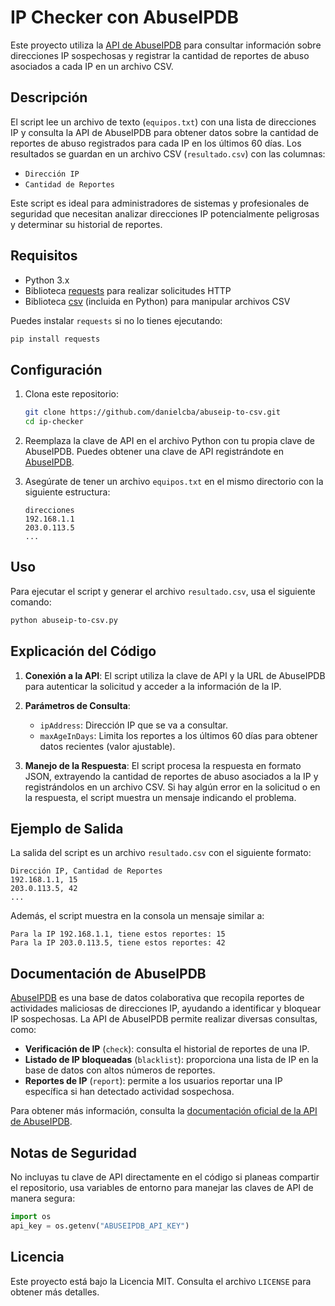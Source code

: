 # IP Checker con AbuseIPDB

Este proyecto utiliza la [API de AbuseIPDB](https://www.abuseipdb.com) para consultar información sobre direcciones IP sospechosas y registrar la cantidad de reportes de abuso asociados a cada IP en un archivo CSV.

## Descripción

El script lee un archivo de texto (`equipos.txt`) con una lista de direcciones IP y consulta la API de AbuseIPDB para obtener datos sobre la cantidad de reportes de abuso registrados para cada IP en los últimos 60 días. Los resultados se guardan en un archivo CSV (`resultado.csv`) con las columnas:
- `Dirección IP`
- `Cantidad de Reportes`

Este script es ideal para administradores de sistemas y profesionales de seguridad que necesitan analizar direcciones IP potencialmente peligrosas y determinar su historial de reportes.

## Requisitos

- Python 3.x
- Biblioteca [requests](https://docs.python-requests.org/en/master/) para realizar solicitudes HTTP
- Biblioteca [csv](https://docs.python.org/3/library/csv.html) (incluida en Python) para manipular archivos CSV

Puedes instalar `requests` si no lo tienes ejecutando:
```bash
pip install requests
```

## Configuración

1. Clona este repositorio:
   ```bash
   git clone https://github.com/danielcba/abuseip-to-csv.git
   cd ip-checker
   ```

2. Reemplaza la clave de API en el archivo Python con tu propia clave de AbuseIPDB. Puedes obtener una clave de API registrándote en [AbuseIPDB](https://www.abuseipdb.com/register).

3. Asegúrate de tener un archivo `equipos.txt` en el mismo directorio con la siguiente estructura:
   ```
   direcciones
   192.168.1.1
   203.0.113.5
   ...
   ```

## Uso

Para ejecutar el script y generar el archivo `resultado.csv`, usa el siguiente comando:
```bash
python abuseip-to-csv.py
```

## Explicación del Código

1. **Conexión a la API**: El script utiliza la clave de API y la URL de AbuseIPDB para autenticar la solicitud y acceder a la información de la IP.

2. **Parámetros de Consulta**: 
   - `ipAddress`: Dirección IP que se va a consultar.
   - `maxAgeInDays`: Limita los reportes a los últimos 60 días para obtener datos recientes (valor ajustable).

3. **Manejo de la Respuesta**: El script procesa la respuesta en formato JSON, extrayendo la cantidad de reportes de abuso asociados a la IP y registrándolos en un archivo CSV. Si hay algún error en la solicitud o en la respuesta, el script muestra un mensaje indicando el problema.

## Ejemplo de Salida

La salida del script es un archivo `resultado.csv` con el siguiente formato:
```csv
Dirección IP, Cantidad de Reportes
192.168.1.1, 15
203.0.113.5, 42
...
```

Además, el script muestra en la consola un mensaje similar a:
```
Para la IP 192.168.1.1, tiene estos reportes: 15
Para la IP 203.0.113.5, tiene estos reportes: 42
```

## Documentación de AbuseIPDB

[AbuseIPDB](https://www.abuseipdb.com) es una base de datos colaborativa que recopila reportes de actividades maliciosas de direcciones IP, ayudando a identificar y bloquear IP sospechosas. La API de AbuseIPDB permite realizar diversas consultas, como:
- **Verificación de IP** (`check`): consulta el historial de reportes de una IP.
- **Listado de IP bloqueadas** (`blacklist`): proporciona una lista de IP en la base de datos con altos números de reportes.
- **Reportes de IP** (`report`): permite a los usuarios reportar una IP específica si han detectado actividad sospechosa.

Para obtener más información, consulta la [documentación oficial de la API de AbuseIPDB](https://www.abuseipdb.com/docs).

## Notas de Seguridad

No incluyas tu clave de API directamente en el código si planeas compartir el repositorio, usa variables de entorno para manejar las claves de API de manera segura:
```python
import os
api_key = os.getenv("ABUSEIPDB_API_KEY")
```

## Licencia

Este proyecto está bajo la Licencia MIT. Consulta el archivo `LICENSE` para obtener más detalles.
```

